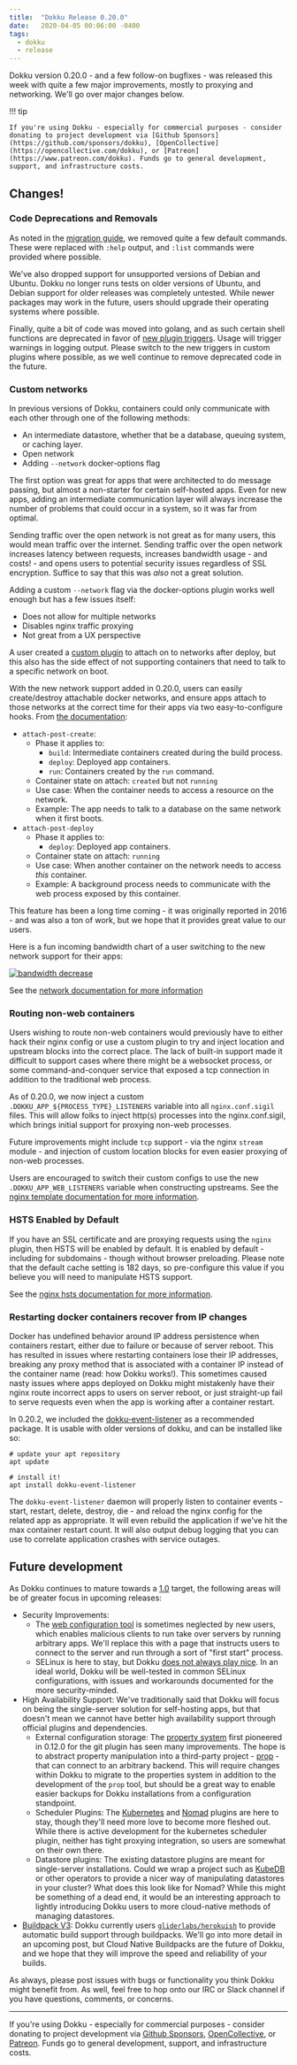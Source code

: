 ```yaml
---
title:  "Dokku Release 0.20.0"
date:   2020-04-05 00:06:00 -0400
tags:
  - dokku
  - release
---
```


Dokku version 0.20.0 - and a few follow-on bugfixes - was released this week with quite a few major improvements, mostly to proxying and networking. We'll go over major changes below.

!!! tip

    If you're using Dokku - especially for commercial purposes - consider donating to project development via [Github Sponsors](https://github.com/sponsors/dokku), [OpenCollective](https://opencollective.com/dokku), or [Patreon](https://www.patreon.com/dokku). Funds go to general development, support, and infrastructure costs.

## Changes!

### Code Deprecations and Removals

As noted in the [migration guide](https://dokku.com/docs/appendices/0.20.0-migration-guide/), we removed quite a few default commands. These were replaced with `:help` output, and `:list` commands were provided where possible.

We've also dropped support for unsupported versions of Debian and Ubuntu. Dokku no longer runs tests on older versions of Ubuntu, and Debian support for older releases was completely untested. While newer packages may work in the future, users should upgrade their operating systems where possible.

Finally, quite a bit of code was moved into golang, and as such certain shell functions are deprecated in favor of [new plugin triggers](https://dokku.com/docs/appendices/0.20.0-migration-guide/#deprecations). Usage will trigger warnings in logging output. Please switch to the new triggers in custom plugins where possible, as we well continue to remove deprecated code in the future.

### Custom networks

In previous versions of Dokku, containers could only communicate with each other through one of the following methods:

- An intermediate datastore, whether that be a database, queuing system, or caching layer.
- Open network
- Adding `--network` docker-options flag

The first option was great for apps that were architected to do message passing, but almost a non-starter for certain self-hosted apps. Even for new apps, adding an intermediate communication layer will always increase the number of problems that could occur in a system, so it was far from optimal.

Sending traffic over the open network is not great as for many users, this would mean traffic over the internet. Sending traffic over the open network increases latency between requests, increases bandwidth usage - and costs! - and opens users to potential security issues regardless of SSL encryption. Suffice to say that this was _also_ not a great solution.

Adding a custom `--network` flag via the docker-options plugin works well enough but has a few issues itself:

- Does not allow for multiple networks
- Disables nginx traffic proxying
- Not great from a UX perspective

A user created a [custom plugin](https://github.com/ithouse/dokku-connect-network) to attach on to networks after deploy, but this also has the side effect of not supporting containers that need to talk to a specific network on boot.

With the new network support added in 0.20.0, users can easily create/destroy attachable docker networks, and ensure apps attach to those networks at the correct time for their apps via two easy-to-configure hooks. From [the documentation](https://dokku.com/docs/networking/network/#when-to-attach-containers-to-a-network):

- `attach-post-create`:
  - Phase it applies to:
    - `build`: Intermediate containers created during the build process.
    - `deploy`: Deployed app containers.
    - `run`: Containers created by the `run` command.
  - Container state on attach: `created` but not `running`
  - Use case: When the container needs to access a resource on the network.
  - Example: The app needs to talk to a database on the same network when it first boots.
- `attach-post-deploy`
  - Phase it applies to:
    - `deploy`: Deployed app containers.
  - Container state on attach: `running`
  - Use case: When another container on the network needs to access _this_ container.
  - Example: A background process needs to communicate with the web process exposed by this container.

This feature has been a long time coming - it was originally reported in 2016 - and was also a ton of work, but we hope that it provides great value to our users.

Here is a fun incoming bandwidth chart of a user switching to the new network support for their apps:

[![bandwidth decrease](/blog/assets/images/0.20.0/bandwidth-decrease.png)](/blog/assets/images/0.20.0/bandwidth-decrease.png)

See the [network documentation for more information](https://dokku.com/docs/networking/network/)

### Routing non-web containers

Users wishing to route non-web containers would previously have to either hack their nginx config or use a custom plugin to try and inject location and upstream blocks into the correct place. The lack of built-in support made it difficult to support cases where there might be a websocket process, or some command-and-conquer service that exposed a tcp connection in addition to the traditional web process.

As of 0.20.0, we now inject a custom `.DOKKU_APP_${PROCESS_TYPE}_LISTENERS` variable into all `nginx.conf.sigil` files. This will allow folks to inject http(s) processes into the nginx.conf.sigil, which brings initial support for proxying non-web processes.

Future improvements might include `tcp` support - via the nginx `stream` module - and injection of custom location blocks for even easier proxying of non-web processes.

Users are encouraged to switch their custom configs to use the new `.DOKKU_APP_WEB_LISTENERS` variable when constructing upstreams. See the [nginx template documentation for more information](https://dokku.com/docs/configuration/nginx/#customizing-the-nginx-configuration).

### HSTS Enabled by Default

If you have an SSL certificate and are proxying requests using the `nginx` plugin, then HSTS will be enabled by default. It is enabled by default - including for subdomains - though without browser preloading. Please note that the default cache setting is 182 days, so pre-configure this value if you believe you will need to manipulate HSTS support.

See the [nginx hsts documentation for more information](https://dokku.com/docs/configuration/nginx/#hsts-header).

### Restarting docker containers recover from IP changes

Docker has undefined behavior around IP address persistence when containers restart, either due to failure or because of server reboot. This has resulted in issues where restarting containers lose their IP addresses, breaking any proxy method that is associated with a container IP instead of the container name (read: how Dokku works!). This sometimes caused nasty issues where apps deployed on Dokku might mistakenly have their nginx route incorrect apps to users on server reboot, or just straight-up fail to serve requests even when the app is working after a container restart.

In 0.20.2, we included the [dokku-event-listener](https://github.com/dokku/dokku-event-listener) as a recommended package. It is usable with older versions of dokku, and can be installed like so:

```
# update your apt repository
apt update

# install it!
apt install dokku-event-listener
```

The `dokku-event-listener` daemon will properly listen to container events - start, restart, delete, destroy, die - and reload the nginx config for the related app as appropriate. It will even rebuild the application if we've hit the max container restart count. It will also output debug logging that you can use to correlate application crashes with service outages.

## Future development

As Dokku continues to mature towards a [1.0](https://github.com/dokku/dokku/milestones/v1.0.0) target, the following areas will be of greater focus in upcoming releases:

- Security Improvements:
  - The [web configuration tool](https://github.com/dokku/dokku/issues/2247) is sometimes neglected by new users, which enables malicious clients to run take over servers by running arbitrary apps. We'll replace this with a page that instructs users to connect to the server and run through a sort of "first start" process.
  - SELinux is here to stay, but Dokku [does not always play nice](https://github.com/dokku/dokku/issues/3149). In an ideal world, Dokku will be well-tested in common SELinux configurations, with issues and workarounds documented for the more security-minded.
- High Availability Support: We've traditionally said that Dokku will focus on being the single-server solution for self-hosting apps, but that doesn't mean we cannot have better high availability support through official plugins and dependencies.
  - External configuration storage: The [property system](https://github.com/dokku/dokku/blob/master/plugins/common/property-functions) first pioneered in 0.12.0 for the git plugin has seen many improvements. The hope is to abstract property manipulation into a third-party project - [prop](https://github.com/dokku/prop) - that can connect to an arbitrary backend. This will require changes within Dokku to migrate to the properties system in addition to the development of the `prop` tool, but should be a great way to enable easier backups for Dokku installations from a configuration standpoint.
  - Scheduler Plugins: The [Kubernetes](https://github.com/dokku/dokku-scheduler-kubernetes) and [Nomad](https://github.com/dokku/dokku-scheduler-nomad) plugins are here to stay, though they'll need more love to become more fleshed out. While there is active development for the kubernetes scheduler plugin, neither has tight proxying integration, so users are somewhat on their own there.
  - Datastore plugins: The existing datastore plugins are meant for single-server installations. Could we wrap a project such as [KubeDB](https://kubedb.com/) or other operators to provide a nicer way of manipulating datastores in your cluster? What does this look like for Nomad? While this might be something of a dead end, it would be an interesting approach to lightly introducing Dokku users to more cloud-native methods of managing datastores.
- [Buildpack V3](https://buildpacks.io/): Dokku currently users [`gliderlabs/herokuish`](https://github.com/gliderlabs/herokuish) to provide automatic build support through buildpacks. We'll go into more detail in an upcoming post, but Cloud Native Buildpacks are the future of Dokku, and we hope that they will improve the speed and reliability of your builds.

As always, please post issues with bugs or functionality you think Dokku might benefit from. As well, feel free to hop onto our IRC or Slack channel if you have questions, comments, or concerns.

---

If you're using Dokku - especially for commercial purposes - consider donating to project development via [Github Sponsors](https://github.com/sponsors/dokku), [OpenCollective](https://opencollective.com/dokku), or [Patreon](https://www.patreon.com/dokku). Funds go to general development, support, and infrastructure costs.
